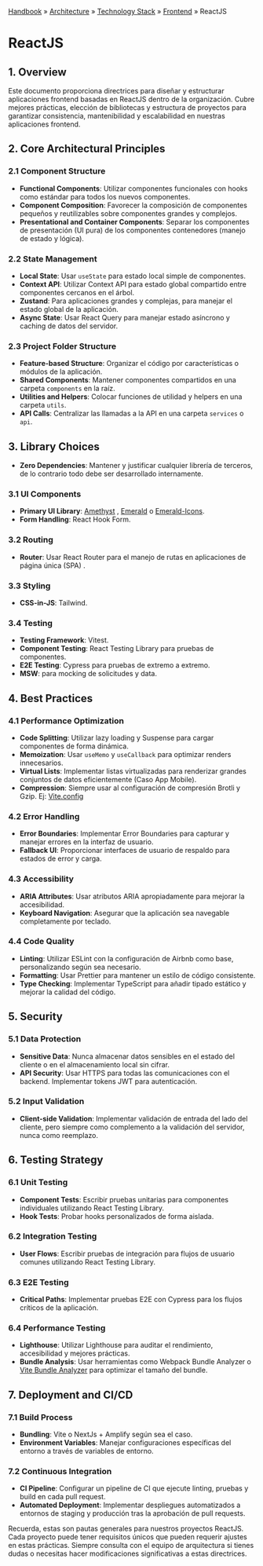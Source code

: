 [Handbook](/readme.md) » [Architecture](/architecture/readme.md) » [Technology Stack](/architecture/stack/readme.md) » [Frontend](/architecture/stack/frontend/readme.md) » ReactJS

# ReactJS

## 1. **Overview**

Este documento proporciona directrices para diseñar y estructurar aplicaciones frontend basadas en ReactJS dentro de la organización. Cubre mejores prácticas, elección de bibliotecas y estructura de proyectos para garantizar consistencia, mantenibilidad y escalabilidad en nuestras aplicaciones frontend.

## 2. **Core Architectural Principles**

### 2.1 **Component Structure**
- **Functional Components**: Utilizar componentes funcionales con hooks como estándar para todos los nuevos componentes.
- **Component Composition**: Favorecer la composición de componentes pequeños y reutilizables sobre componentes grandes y complejos.
- **Presentational and Container Components**: Separar los componentes de presentación (UI pura) de los componentes contenedores (manejo de estado y lógica).

### 2.2 **State Management**
- **Local State**: Usar `useState` para estado local simple de componentes.
- **Context API**: Utilizar Context API para estado global compartido entre componentes cercanos en el árbol.
- **Zustand**: Para aplicaciones grandes y complejas, para manejar el estado global de la aplicación.
- **Async State**: Usar React Query para manejar estado asíncrono y caching de datos del servidor.

### 2.3 **Project Folder Structure**
- **Feature-based Structure**: Organizar el código por características o módulos de la aplicación.
- **Shared Components**: Mantener componentes compartidos en una carpeta `components` en la raíz.
- **Utilities and Helpers**: Colocar funciones de utilidad y helpers en una carpeta `utils`.
- **API Calls**: Centralizar las llamadas a la API en una carpeta `services` o `api`.

## 3. **Library Choices**
- **Zero Dependencies**: Mantener y justificar cualquier librería de terceros, de lo contrario todo debe ser desarrollado internamente.

### 3.1 **UI Components**
- **Primary UI Library**: [Amethyst](https://github.com/agendapro/amethyst) , [Emerald](https://github.com/agendapro/emerald) o [Emerald-Icons](https://github.com/agendapro/emerald-icons).
- **Form Handling**: React Hook Form.

### 3.2 **Routing**
- **Router**: Usar React Router para el manejo de rutas en aplicaciones de página única (SPA) .

### 3.3 **Styling**
- **CSS-in-JS**: Tailwind.

### 3.4 **Testing**
- **Testing Framework**: Vitest.
- **Component Testing**: React Testing Library para pruebas de componentes.
- **E2E Testing**: Cypress para pruebas de extremo a extremo.
- **MSW**: para mocking de solicitudes y data.

## 4. **Best Practices**

### 4.1 **Performance Optimization**
- **Code Splitting**: Utilizar lazy loading y Suspense para cargar componentes de forma dinámica.
- **Memoization**: Usar `useMemo` y `useCallback` para optimizar renders innecesarios.
- **Virtual Lists**: Implementar listas virtualizadas para renderizar grandes conjuntos de datos eficientemente (Caso App Mobile).
- **Compression**: Siempre usar al configuración de compresión Brotli y Gzip. Ej: [Vite.config](https://github.com/agendapro/agendapro-dsk-template-react/blob/main/vite.config.ts#L35)
  
### 4.2 **Error Handling**
- **Error Boundaries**: Implementar Error Boundaries para capturar y manejar errores en la interfaz de usuario.
- **Fallback UI**: Proporcionar interfaces de usuario de respaldo para estados de error y carga.

### 4.3 **Accessibility**
- **ARIA Attributes**: Usar atributos ARIA apropiadamente para mejorar la accesibilidad.
- **Keyboard Navigation**: Asegurar que la aplicación sea navegable completamente por teclado.

### 4.4 **Code Quality**
- **Linting**: Utilizar ESLint con la configuración de Airbnb como base, personalizando según sea necesario.
- **Formatting**: Usar Prettier para mantener un estilo de código consistente.
- **Type Checking**: Implementar TypeScript para añadir tipado estático y mejorar la calidad del código.

## 5. **Security**

### 5.1 **Data Protection**
- **Sensitive Data**: Nunca almacenar datos sensibles en el estado del cliente o en el almacenamiento local sin cifrar.
- **API Security**: Usar HTTPS para todas las comunicaciones con el backend. Implementar tokens JWT para autenticación.

### 5.2 **Input Validation**
- **Client-side Validation**: Implementar validación de entrada del lado del cliente, pero siempre como complemento a la validación del servidor, nunca como reemplazo.

## 6. **Testing Strategy**

### 6.1 **Unit Testing**
- **Component Tests**: Escribir pruebas unitarias para componentes individuales utilizando React Testing Library.
- **Hook Tests**: Probar hooks personalizados de forma aislada.

### 6.2 **Integration Testing**
- **User Flows**: Escribir pruebas de integración para flujos de usuario comunes utilizando React Testing Library.

### 6.3 **E2E Testing**
- **Critical Paths**: Implementar pruebas E2E con Cypress para los flujos críticos de la aplicación.

### 6.4 **Performance Testing**
- **Lighthouse**: Utilizar Lighthouse para auditar el rendimiento, accesibilidad y mejores prácticas.
- **Bundle Analysis**: Usar herramientas como Webpack Bundle Analyzer o [Vite Bundle Analyzer](https://www.npmjs.com/package/vite-bundle-visualizer) para optimizar el tamaño del bundle.

## 7. **Deployment and CI/CD**

### 7.1 **Build Process**
- **Bundling**: Vite o NextJs + Amplify según sea el caso.
- **Environment Variables**: Manejar configuraciones específicas del entorno a través de variables de entorno.

### 7.2 **Continuous Integration**
- **CI Pipeline**: Configurar un pipeline de CI que ejecute linting, pruebas y build en cada pull request.
- **Automated Deployment**: Implementar despliegues automatizados a entornos de staging y producción tras la aprobación de pull requests.

Recuerda, estas son pautas generales para nuestros proyectos ReactJS. Cada proyecto puede tener requisitos únicos que pueden requerir ajustes en estas prácticas. Siempre consulta con el equipo de arquitectura si tienes dudas o necesitas hacer modificaciones significativas a estas directrices.
